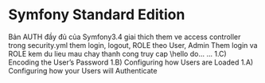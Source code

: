 Symfony Standard Edition
========================
Bản AUTH đầy đủ của Symfony3.4
giai thich them ve access controller trong security.yml
them login, logout, ROLE theo User, Admin
Them login va ROLE kem du lieu mau chay thanh cong truy cap \hello do… …
1.C) Encoding the User’s Password
1.B) Configuring how Users are Loaded
1.A) Configuring how your Users will Authenticate